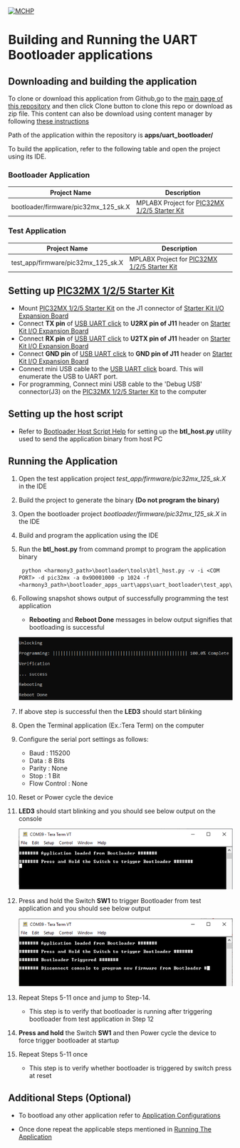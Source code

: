 [![MCHP](https://www.microchip.com/ResourcePackages/Microchip/assets/dist/images/logo.png)](https://www.microchip.com)

# Building and Running the UART Bootloader applications

## Downloading and building the application

To clone or download this application from Github,go to the [main page of this repository](https://github.com/Microchip-MPLAB-Harmony/bootloader_apps_uart) and then click Clone button to clone this repo or download as zip file. This content can also be download using content manager by following [these instructions](https://github.com/Microchip-MPLAB-Harmony/contentmanager/wiki)

Path of the application within the repository is **apps/uart_bootloader/**

To build the application, refer to the following table and open the project using its IDE.

### Bootloader Application

| Project Name      | Description                                    |
| ----------------- | ---------------------------------------------- |
| bootloader/firmware/pic32mx_125_sk.X    | MPLABX Project for [PIC32MX 1/2/5 Starter Kit](https://www.microchip.com/Developmenttools/ProductDetails/dm320100)|

### Test Application

| Project Name      | Description                                    |
| ----------------- | ---------------------------------------------- |
| test_app/firmware/pic32mx_125_sk.X    | MPLABX Project for [PIC32MX 1/2/5 Starter Kit](https://www.microchip.com/Developmenttools/ProductDetails/dm320100)|

## Setting up [PIC32MX 1/2/5 Starter Kit](https://www.microchip.com/Developmenttools/ProductDetails/dm320100)

- Mount [PIC32MX 1/2/5 Starter Kit](https://www.microchip.com/Developmenttools/ProductDetails/dm320100) on the J1 connector of [Starter Kit I/O Expansion Board](https://www.microchip.com/DevelopmentTools/ProductDetails/dm320002)
- Connect **TX pin** of [USB UART click](https://www.mikroe.com/usb-uart-click) to **U2RX pin of J11** header on [Starter Kit I/O Expansion Board](https://www.microchip.com/DevelopmentTools/ProductDetails/dm320002)
- Connect **RX pin** of [USB UART click](https://www.mikroe.com/usb-uart-click) to **U2TX pin of J11** header on [Starter Kit I/O Expansion Board](https://www.microchip.com/DevelopmentTools/ProductDetails/dm320002)
- Connect **GND pin** of [USB UART click](https://www.mikroe.com/usb-uart-click) to **GND pin of J11** header on [Starter Kit I/O Expansion Board](https://www.microchip.com/DevelopmentTools/ProductDetails/dm320002)
- Connect mini USB cable to the [USB UART click](https://www.mikroe.com/usb-uart-click) board. This will enumerate the USB to UART port.
- For programming, Connect mini USB cable to the 'Debug USB' connector(J3) on the [PIC32MX 1/2/5 Starter Kit](https://www.microchip.com/Developmenttools/ProductDetails/dm320100) to the computer

## Setting up the host script

- Refer to [Bootloader Host Script Help](../../../tools/docs/readme_btl_host.md) for setting up the **btl_host.py** utility used to send the application binary from host PC

## Running the Application

1. Open the test application project *test_app/firmware/pic32mx_125_sk.X* in the IDE
2. Build the project to generate the binary **(Do not program the binary)**
3. Open the bootloader project *bootloader/firmware/pic32mx_125_sk.X* in the IDE
4. Build and program the application using the IDE

5. Run the **btl_host.py** from command prompt to program the application binary

        python <harmony3_path>\bootloader\tools\btl_host.py -v -i <COM PORT> -d pic32mx -a 0x9D001000 -p 1024 -f <harmony3_path>\bootloader_apps_uart\apps\uart_bootloader\test_app\firmware\pic32mx_125_sk.X\dist\pic32mx_125_sk\production\pic32mx_125_sk.X.production.bin

6. Following snapshot shows output of successfully programming the test application
    - **Rebooting** and **Reboot Done** messages in below output signifies that bootloading is successful

    ![output](./images/btl_host_output.png)

7. If above step is successful then the **LED3** should start blinking
8. Open the Terminal application (Ex.:Tera Term) on the computer
9. Configure the serial port settings as follows:
    - Baud : 115200
    - Data : 8 Bits
    - Parity : None
    - Stop : 1 Bit
    - Flow Control : None

10. Reset or Power cycle the device
11. **LED3** should start blinking and you should see below output on the console

    ![output](./images/btl_uart_test_app_console_success.png)

12. Press and hold the Switch **SW1** to trigger Bootloader from test application and you should see below output

    ![output](./images/btl_uart_test_app_console_trigger_bootloader.png)

13. Repeat Steps 5-11 once and jump to Step-14.
    - This step is to verify that bootloader is running after triggering bootloader from test application in Step 12

14. **Press and hold** the Switch **SW1** and then Power cycle the device to force trigger bootloader at startup
15. Repeat Steps 5-11 once
    - This step is to verify whether bootloader is triggered by switch press at reset


## Additional Steps (Optional)
- To bootload any other application refer to [Application Configurations](../../docs/readme_configure_application_pic32m.md)

- Once done repeat the applicable steps mentioned in [Running The Application](#running-the-application)
